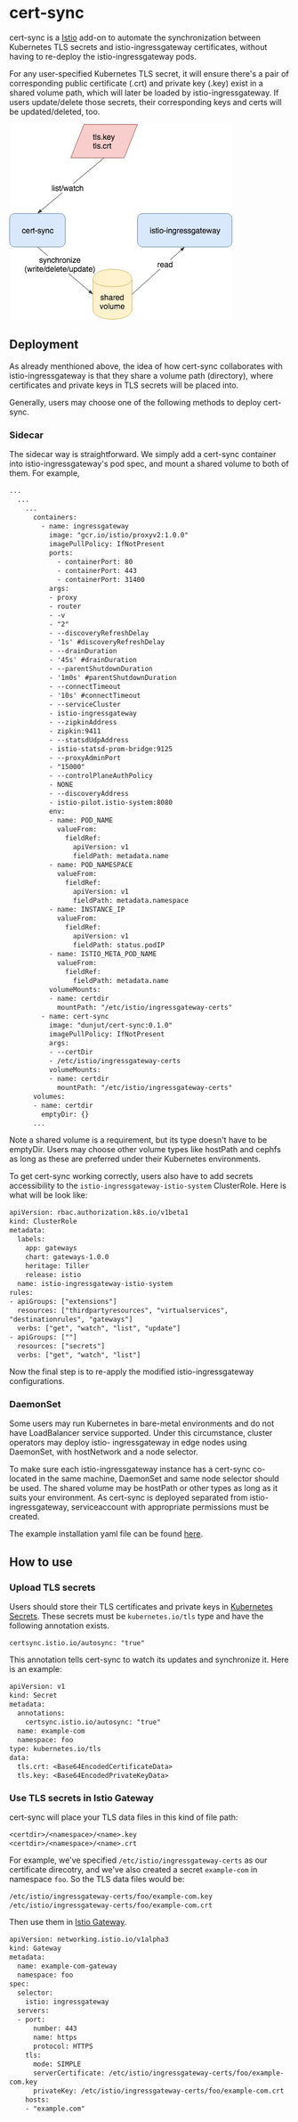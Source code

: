 # cert-sync

cert-sync is a [Istio](https://istio.io/) add-on to automate the synchronization between
Kubernetes TLS secrets and istio-ingressgateway certificates, without having to re-deploy
the istio-ingressgateway pods.

For any user-specified Kubernetes TLS secret, it will ensure there's a pair of
corresponding public certificate (.crt) and private key (.key) exist in a shared volume
path, which will later be loaded by istio-ingressgateway. If users update/delete those
secrets, their corresponding keys and certs will be updated/deleted, too.

![cert-sync high level overview diagram](./docs/images/high-level-overview.jpeg)

## Deployment

As already menthioned above, the idea of how cert-sync collaborates with
istio-ingressgateway is that they share a volume path (directory), where certificates and
private keys in TLS secrets will be placed into.

Generally, users may choose one of the following methods to deploy cert-sync.

### Sidecar

The sidecar way is straightforward. We simply add a cert-sync container into
istio-ingressgateway's pod spec, and mount a shared volume to both of them. For example,

```
...
  ...
    ...
      containers:
        - name: ingressgateway
          image: "gcr.io/istio/proxyv2:1.0.0"
          imagePullPolicy: IfNotPresent
          ports:
            - containerPort: 80
            - containerPort: 443
            - containerPort: 31400
          args:
          - proxy
          - router
          - -v
          - "2"
          - --discoveryRefreshDelay
          - '1s' #discoveryRefreshDelay
          - --drainDuration
          - '45s' #drainDuration
          - --parentShutdownDuration
          - '1m0s' #parentShutdownDuration
          - --connectTimeout
          - '10s' #connectTimeout
          - --serviceCluster
          - istio-ingressgateway
          - --zipkinAddress
          - zipkin:9411
          - --statsdUdpAddress
          - istio-statsd-prom-bridge:9125
          - --proxyAdminPort
          - "15000"
          - --controlPlaneAuthPolicy
          - NONE
          - --discoveryAddress
          - istio-pilot.istio-system:8080
          env:
          - name: POD_NAME
            valueFrom:
              fieldRef:
                apiVersion: v1
                fieldPath: metadata.name
          - name: POD_NAMESPACE
            valueFrom:
              fieldRef:
                apiVersion: v1
                fieldPath: metadata.namespace
          - name: INSTANCE_IP
            valueFrom:
              fieldRef:
                apiVersion: v1
                fieldPath: status.podIP
          - name: ISTIO_META_POD_NAME
            valueFrom:
              fieldRef:
                fieldPath: metadata.name
          volumeMounts:
          - name: certdir
            mountPath: "/etc/istio/ingressgateway-certs"
        - name: cert-sync
          image: "dunjut/cert-sync:0.1.0"
          imagePullPolicy: IfNotPresent
          args:
          - --certDir
          - /etc/istio/ingressgateway-certs
          volumeMounts:
          - name: certdir
            mountPath: "/etc/istio/ingressgateway-certs"
      volumes:
      - name: certdir
        emptyDir: {}
      ...
```

Note a shared volume is a requirement, but its type doesn't have to be emptyDir. Users
may choose other volume types like hostPath and cephfs as long as these are preferred
under their Kubernetes environments.

To get cert-sync working correctly, users also have to add secrets accessibility to the
`istio-ingressgateway-istio-system` ClusterRole. Here is what will be look like:

```
apiVersion: rbac.authorization.k8s.io/v1beta1
kind: ClusterRole
metadata:
  labels:
    app: gateways
    chart: gateways-1.0.0
    heritage: Tiller
    release: istio
  name: istio-ingressgateway-istio-system
rules:
- apiGroups: ["extensions"]
  resources: ["thirdpartyresources", "virtualservices", "destinationrules", "gateways"]
  verbs: ["get", "watch", "list", "update"]
- apiGroups: [""]
  resources: ["secrets"]
  verbs: ["get", "watch", "list"]
```

Now the final step is to re-apply the modified istio-ingressgateway configurations.

### DaemonSet

Some users may run Kubernetes in bare-metal environments and do not have LoadBalancer
service supported. Under this circumstance, cluster operators may deploy istio-
ingressgateway in edge nodes using DaemonSet, with hostNetwork and a node selector.

To make sure each istio-ingressgateway instance has a cert-sync co-located in the same
machine, DaemonSet and same node selector should be used. The shared volume may be
hostPath or other types as long as it suits your environment. As cert-sync is deployed
separated from istio-ingressgateway, serviceaccount with appropriate permissions must be
created.

The example installation yaml file can be found [here](./install/cert-sync.yaml).

## How to use

### Upload TLS secrets

Users should store their TLS certificates and private keys in [Kubernetes Secrets](https://kubernetes.io/docs/concepts/configuration/secret/).
These secrets must be `kubernetes.io/tls` type and have the following annotation exists.

```
certsync.istio.io/autosync: "true"
```

This annotation tells cert-sync to watch its updates and synchronize it. Here is an
example:

```
apiVersion: v1
kind: Secret
metadata:
  annotations:
    certsync.istio.io/autosync: "true"
  name: example-com
  namespace: foo
type: kubernetes.io/tls
data:
  tls.crt: <Base64EncodedCertificateData>
  tls.key: <Base64EncodedPrivateKeyData>
```

### Use TLS secrets in Istio Gateway

cert-sync will place your TLS data files in this kind of file path:

```
<certdir>/<namespace>/<name>.key
<certdir>/<namespace>/<name>.crt
```

For example, we've specified `/etc/istio/ingressgateway-certs` as our certificate
direcotry, and we've also created a secret `example-com` in namespace `foo`. So the TLS
data files would be:

```
/etc/istio/ingressgateway-certs/foo/example-com.key
/etc/istio/ingressgateway-certs/foo/example-com.crt
```

Then use them in [Istio Gateway](https://istio.io/docs/reference/config/istio.networking.v1alpha3/#Gateway).

```
apiVersion: networking.istio.io/v1alpha3
kind: Gateway
metadata:
  name: example-com-gateway
  namespace: foo
spec:
  selector:
    istio: ingressgateway
  servers:
  - port:
      number: 443
      name: https
      protocol: HTTPS
    tls:
      mode: SIMPLE
      serverCertificate: /etc/istio/ingressgateway-certs/foo/example-com.key
      privateKey: /etc/istio/ingressgateway-certs/foo/example-com.crt
    hosts:
    - "example.com"
```

